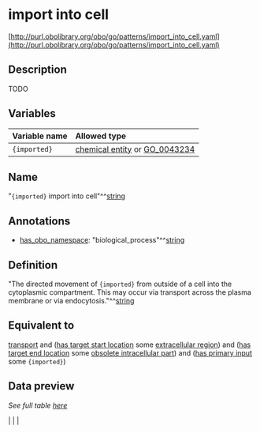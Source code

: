 # import into cell

[http://purl.obolibrary.org/obo/go/patterns/import_into_cell.yaml](http://purl.obolibrary.org/obo/go/patterns/import_into_cell.yaml)

## Description

TODO




## Variables

| Variable name | Allowed type |
|:--------------|:-------------|
| `{imported}` | [chemical entity](http://purl.obolibrary.org/obo/CHEBI_24431) or [GO_0043234](http://purl.obolibrary.org/obo/GO_0043234) |

## Name

"`{imported}` import into cell"^^[string](http://www.w3.org/2001/XMLSchema#string)

## Annotations

- [has_obo_namespace](http://www.geneontology.org/formats/oboInOwl#hasOBONamespace): "biological_process"^^[string](http://www.w3.org/2001/XMLSchema#string)

## Definition

"The directed movement of `{imported}` from outside of a cell into the cytoplasmic compartment. This may occur via transport across the plasma membrane or via endocytosis."^^[string](http://www.w3.org/2001/XMLSchema#string)

## Equivalent to

[transport](http://purl.obolibrary.org/obo/GO_0006810)  and ([has target start location](http://purl.obolibrary.org/obo/RO_0002338) some [extracellular region](http://purl.obolibrary.org/obo/GO_0005576))  and ([has target end location](http://purl.obolibrary.org/obo/RO_0002339) some [obsolete intracellular part](http://purl.obolibrary.org/obo/GO_0044424))  and ([has primary input](http://purl.obolibrary.org/obo/RO_0004009) some `{imported}`)







## Data preview

*See full table [here](https://github.com/geneontology/go-ontology/tree/master/src/design_patterns/import_into_cell.tsv)*

|  |
|


